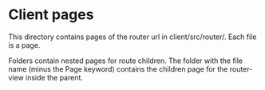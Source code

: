 # Client pages

This directory contains pages of the router url in client/src/router/. Each file is a page.

Folders contain nested pages for route children. The folder with the file name (minus the Page keyword) contains the children page for the router-view inside the parent. 
